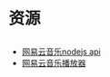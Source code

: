 
# 资源

## 

- [网易云音乐nodejs api ](https://github.com/Binaryify/NeteaseCloudMusicApi)
- [网易云音乐播放器](https://github.com/trazyn/ieaseMusic)
